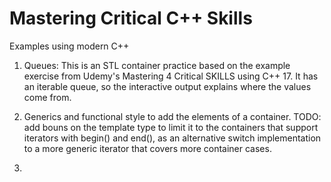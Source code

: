 # Mastering Critical C++ Skills
Examples using modern C++ 

1. Queues: This is an STL container practice based on the example exercise from Udemy's Mastering 4 Critical SKILLS using C++ 17. It has an iterable queue, so the interactive output explains where the values come from.

2. Generics and functional style to add the elements of a container. TODO: add bouns on the template type to limit it to the containers that support iterators with begin() and end(), as an alternative switch implementation to a more generic iterator that covers more container cases.
  

4.  
